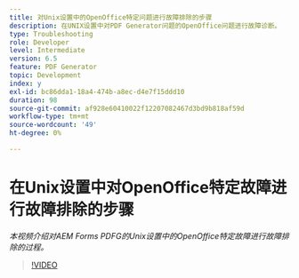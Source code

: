 ```yaml
---
title: 对Unix设置中的OpenOffice特定问题进行故障排除的步骤
description: 在UNIX设置中对PDF Generator问题的OpenOffice问题进行故障诊断。
type: Troubleshooting
role: Developer
level: Intermediate
version: 6.5
feature: PDF Generator
topic: Development
index: y
exl-id: bc86dda1-18a4-474b-a8ec-d4e7f15ddd10
duration: 98
source-git-commit: af928e60410022f12207082467d3bd9b818af59d
workflow-type: tm+mt
source-wordcount: '49'
ht-degree: 0%

---
```


# 在Unix设置中对OpenOffice特定故障进行故障排除的步骤

*本视频介绍对AEM Forms PDFG的Unix设置中的OpenOffice特定故障进行故障排除的过程。*

>[!VIDEO](https://video.tv.adobe.com/v/335551?quality=12&learn=on)
